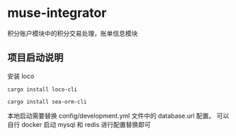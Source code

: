 # muse-integrator

积分账户模块中的积分交易处理，账单信息模块

## 项目启动说明

安装 loco

```
cargo install loco-cli

cargo install sea-orm-cli
```

本地启动需要替换 config/development.yml 文件中的 database.url 配置。 可以自行 docker 启动 mysql 和 redis 进行配置替换即可
